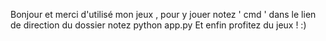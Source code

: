 Bonjour et merci d'utilisé mon jeux , 
pour y jouer notez ' cmd ' dans le lien de direction du dossier 
notez python app.py 
Et enfin profitez du jeux ! :) 
